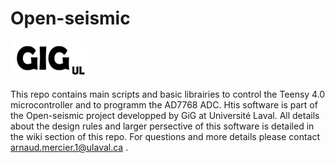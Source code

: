 # Open-seismic

![GiGUL](https://github.com/armercier/Open-seismic/blob/main/GIGul.png)

This repo contains main scripts and basic librairies to control the Teensy 4.0 microcontroller and to programm the AD7768 ADC. Htis software is part of the Open-seismic project developped by GiG at Université Laval. All details about the design rules and larger persective of this software is detailed in the wiki section of this repo. For questions and more details please contact arnaud.mercier.1@ulaval.ca .
